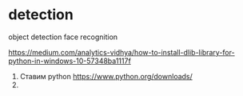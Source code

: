 # detection
object detection face recognition

https://medium.com/analytics-vidhya/how-to-install-dlib-library-for-python-in-windows-10-57348ba1117f

1. Ставим python https://www.python.org/downloads/
2.
